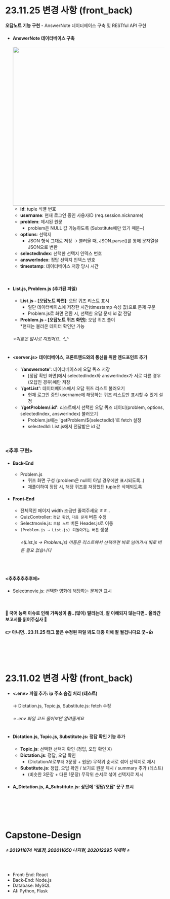 # 23.11.25 변경 사항 (front_back)
**오답노트 기능 구현** - AnswerNote 데이터베이스 구축 및 RESTful API 구현
- #### AnswerNote 데이터베이스 구축
  <img src="https://github.com/na011109/Capstone-Design/assets/114457973/8b75d015-7af6-4129-b0c4-52d7d752659b.png" width="500" />
  
  - **id**: tuple 식별 번호
  - **username**: 현재 로그인 중인 사용자ID (req.session.nickname)
  - **problem**: 제시된 원문
    - problem은 NULL 값 가능하도록 (Substitute에만 있기 때문~)
  - **options**: 선택지
    - JSON 형식 그대로 저장 → 불러올 때, JSON.parse()를 통해 문자열을 JSON으로 변환
  - **selectedIndex**: 선택한 선택지 인덱스 번호
  - **answerIndex**: 정답 선택지 인덱스 번호
  - **timestamp**: 데이터베이스 저장 당시 시간

<br>

- #### List.js, Problem.js (추가된 파일)
  - **List.js - [오답노트 화면]**: 오답 퀴즈 리스트 표시
    - 일단 데이터베이스에 저장한 시간(timestamp 속성 값)으로 문제 구분
    - Problem.js로 화면 전환 시, 선택한 오답 문제 id 값 전달
  - **Problem.js - [오답노트 퀴즈 화면]**: 오답 퀴즈 풀이
    <br> *현재는 불러온 데이터 확인만 가능
  ###### ⭐이름은 임시로 지었어요.. ^_^
- #### <server.js> 데이터베이스, 프론트엔드와의 통신을 위한 엔드포인트 추가
  - **'/answernote'**: 데이터베이스에 오답 퀴즈 저장
    - [정답 확인 화면]에서 selectedIndex와 answerIndex가 서로 다른 경우(오답인 경우)에만 저장 
  - **'/getList'**: 데이터베이스에서 오답 퀴즈 리스트 불러오기
    - 현재 로그인 중인 username에 해당하는 퀴즈 리스트만 표시할 수 있게 설정
  - **'/getProblem/:id'**: 리스트에서 선택한 오답 퀴즈 데이터(problem, options, selectedIndex, answerIndex) 불러오기
    - Problem.js에는 'getProblem/${selectedId}'로 fetch 설정
    - selectedId: List.js에서 전달받은 id 값

<br>

### <추후 구현>
- #### Back-End
  - Problem.js
    - 퀴즈 화면 구성 (problem은 null이 아닐 경우에만 표시되도록..)
    - 재풀이하여 정답 시, 해당 퀴즈를 저장했던 tuple은 삭제되도록
- #### Front-End
  - 전체적인 페이지 width 조금만 줄여주세요 ㅎㅎ..
  - QuizController: `정답 확인`, `다음 문제` 버튼 수정
  - Selectmovie.js: `오답 노트` 버튼 Header.js로 이동
  - `(Problem.js → List.js) 되돌아가는 버튼` 생성
    ###### ⭐(List.js → Problem.js) 이동은 리스트에서 선택하면 바로 넘어가서 따로 버튼 필요 없습니다

<br>

#### <추추추추추후에>
- Selectmovie.js: 선택한 영화에 해당하는 문제만 표시

<br>

#### 🙏 국어 능력 이슈로 인해 가독성이 좀..(많이) 딸리는데, 잘 이해되지 않는다면.. 올라간 보고서를 읽어주십사 🙏
#### 👉 아니면.. 23.11.25 태그 붙은 수정된 파일 봐도 대충 이해 잘 될겁니다요 굿~👍

<br>
<br>
<br>

# 23.11.02 변경 사항 (front_back)
  
- #### <.env> 파일 추가: ip 주소 숨김 처리 (테스트)
   &rightarrow; Dictation.js, Topic.js, Substitute.js: fetch 수정
  <br>
  
  ###### ⭐ .env 파일 코드 물어보면 알려줄게요 

- #### Dictation.js, Topic.js, Substitute.js: 정답 확인 기능 추가
  - **Topic.js**: 선택한 선택지 확인 (정답, 오답 확인 X)
  - **Dictation.js**: 정답, 오답 확인
    - (DictationAI로부터 3문장 + 원문) 무작위 순서로 섞어 선택지로 제시
  - **Substitute.js**: 정답, 오답 확인 / 보기로 원문 제시 / summary 추가 (테스트)
    - (비슷한 3문장 + 다른 1문장) 무작위 순서로 섞어 선택지로 제시
 
- #### A_Dictation.js, A_Substitute.js: 상단에 '정답/오답' 문구 표시

<br>


<br>
<br>
<br>

# Capstone-Design

##### ⭐ 201911874 박효정, 202011650 나지현, 202012295 이채혁 ⭐

<br>

- Front-End: React
- Back-End: Node.js
- Database: MySQL
- AI: Python, Flask


<br>


